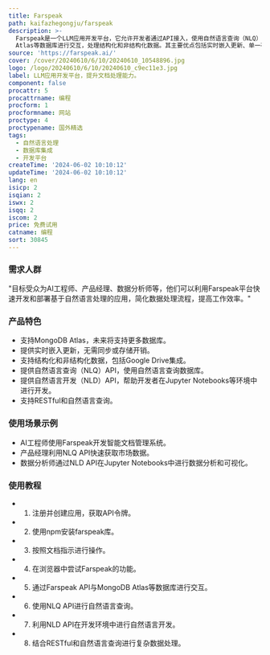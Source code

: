 ```yaml
---
title: Farspeak
path: kaifazhegongju/farspeak
description: >-
  Farspeak是一个LLM应用开发平台，它允许开发者通过API接入，使用自然语言查询（NLQ）和自然语言开发（NLD）技术，与MongoDB
  Atlas等数据库进行交互，处理结构化和非结构化数据。其主要优点包括实时嵌入更新、单一存储解决方案以及对多种数据库的支持。
source: 'https://farspeak.ai/'
cover: /cover/20240610/6/10/20240610_10548896.jpg
logo: /logo/20240610/6/10/20240610_c9ec11e3.jpg
label: LLM应用开发平台，提升文档处理能力。
component: false
procattr: 5
procattrname: 编程
procform: 1
procformname: 网站
proctype: 4
proctypename: 国外精选
tags:
  - 自然语言处理
  - 数据库集成
  - 开发平台
createTime: '2024-06-02 10:10:12'
updateTime: '2024-06-02 10:10:12'
lang: en
isicp: 2
isqian: 2
iswx: 2
isqq: 2
iscom: 2
price: 免费试用
catname: 编程
sort: 30845
---
```




### 需求人群
"目标受众为AI工程师、产品经理、数据分析师等，他们可以利用Farspeak平台快速开发和部署基于自然语言处理的应用，简化数据处理流程，提高工作效率。"

### 产品特色
* 支持MongoDB Atlas，未来将支持更多数据库。
* 提供实时嵌入更新，无需同步或存储开销。
* 支持结构化和非结构化数据，包括Google Drive集成。
* 提供自然语言查询（NLQ）API，使用自然语言查询数据库。
* 提供自然语言开发（NLD）API，帮助开发者在Jupyter Notebooks等环境中进行开发。
* 支持RESTful和自然语言查询。

### 使用场景示例
* AI工程师使用Farspeak开发智能文档管理系统。
* 产品经理利用NLQ API快速获取市场数据。
* 数据分析师通过NLD API在Jupyter Notebooks中进行数据分析和可视化。

### 使用教程
* 1. 注册并创建应用，获取API令牌。
* 2. 使用npm安装farspeak库。
* 3. 按照文档指示进行操作。
* 4. 在浏览器中尝试Farspeak的功能。
* 5. 通过Farspeak API与MongoDB Atlas等数据库进行交互。
* 6. 使用NLQ API进行自然语言查询。
* 7. 利用NLD API在开发环境中进行自然语言开发。
* 8. 结合RESTful和自然语言查询进行复杂数据处理。

  
